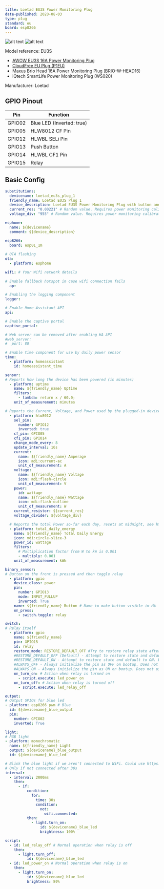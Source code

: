 ```yaml
---
title: Loetad EU3S Power Monitoring Plug
date-published: 2020-08-03
type: plug
standard: eu
board: esp8266
---
```

  ![alt text](/Loetad-EU3S-Power-Monitoring-Plug.jpg "Product Image")
  ![alt text](/Loetad-EU3S-Power-Monitoring-Plug-Reference.jpg "Product Reference Image")

Model reference: EU3S

- [AWOW EU3S 16A Power Monitoring Plug](https://devices.esphome.io/devices/awow-eu3s-power-monitoring-plug/)
- [CloudFree EU Plug (P1EU)](https://devices.esphome.io/devices/cloudfree-eu-plug-%28p1eu%29/)
- Maxus Brio Head 16A Power Monitoring Plug (BRIO-W-HEAD16)
- iQtech SmartLife Power Monitoring Plug (WS020)

Manufacturer: Loetad

## GPIO Pinout

| Pin    | Function                   |
|--------|----------------------------|
| GPIO02 | Blue LED (Inverted: true)  |
| GPIO05 | HLW8012 CF Pin             |
| GPIO12 | HLWBL SELi Pin             |
| GPIO13 | Push Button                |
| GPIO14 | HLWBL CF1 Pin              |
| GPIO15 | Relay                      |

## Basic Config

```yaml
substitutions:
  devicename: loetad_eu3s_plug_1
  friendly_name: Loetad EU3S Plug 1
  device_description: Loetad EU3S Power Monitoring Plug with button and Blue led.
  current_res: "0.00221" # Random value. Requires power monitoring calibration
  voltage_div: "955" # Random value. Requires power monitoring calibration

esphome:
  name: ${devicename}
  comment: ${device_description}

esp8266:
  board: esp01_1m
  
# OTA flashing
ota:
  - platform: esphome

wifi: # Your Wifi network details
  
# Enable fallback hotspot in case wifi connection fails  
  ap:

# Enabling the logging component
logger:

# Enable Home Assistant API
api:

# Enable the captive portal
captive_portal:

# Web server can be removed after enabling HA API
#web_server:
#  port: 80

# Enable time component for use by daily power sensor
time:
  - platform: homeassistant
    id: homeassistant_time

sensor:
# Reports how long the device has been powered (in minutes)
  - platform: uptime
    name: ${friendly_name} Uptime
    filters:
      - lambda: return x / 60.0;
    unit_of_measurement: minutes

# Reports the Current, Voltage, and Power used by the plugged-in device
  - platform: hlw8012
    sel_pin:
      number: GPIO12
      inverted: true
    cf_pin: GPIO05
    cf1_pin: GPIO14
    change_mode_every: 8
    update_interval: 10s
    current:
      name: ${friendly_name} Amperage
      icon: mdi:current-ac
      unit_of_measurement: A
    voltage:
      name: ${friendly_name} Voltage
      icon: mdi:flash-circle
      unit_of_measurement: V
    power:
      id: wattage
      name: ${friendly_name} Wattage
      icon: mdi:flash-outline
      unit_of_measurement: W
    current_resistor: ${current_res}
    voltage_divider: ${voltage_div}

  # Reports the total Power so-far each day, resets at midnight, see https://esphome.io/components/sensor/total_daily_energy.html
  - platform: total_daily_energy
    name: ${friendly_name} Total Daily Energy
    icon: mdi:circle-slice-3
    power_id: wattage
    filters:
      # Multiplication factor from W to kW is 0.001
      - multiply: 0.001
    unit_of_measurement: kWh

binary_sensor:
# Button on the front is pressed and then toggle relay
  - platform: gpio
    device_class: power
    pin:
      number: GPIO13
      mode: INPUT_PULLUP
      inverted: True
    name: ${friendly_name} Button # Name to make button visible in HA
    on_press:
      - switch.toggle: relay

switch:
# Relay itself
  - platform: gpio
    name: ${friendly_name}
    pin: GPIO15
    id: relay
    restore_mode: RESTORE_DEFAULT_OFF #Try to restore relay state after reboot/power-loss event.
    #RESTORE_DEFAULT_OFF (Default) - Attempt to restore state and default to OFF if not possible to restore. Uses flash write cycles.
    #RESTORE_DEFAULT_ON - Attempt to restore state and default to ON. Uses flash write cycles.
    #ALWAYS_OFF - Always initialize the pin as OFF on bootup. Does not use flash write cycles.
    #ALWAYS_ON - Always initialize the pin as ON on bootup. Does not use flash write cycles.
    on_turn_on: # Action when relay is turned on
      - script.execute: led_power_on
    on_turn_off: # Action when relay is turned off
      - script.execute: led_relay_off

output:
# Output GPIOs for blue led
- platform: esp8266_pwm # Blue
  id: ${devicename}_blue_output
  pin:
    number: GPIO02
    inverted: True

light:
# RGB light
- platform: monochromatic
  name: ${friendly_name} Light
  output: ${devicename}_blue_output
  id: ${devicename}_blue_led

# Blink the blue light if we aren't connected to WiFi. Could use https://esphome.io/components/status_led.html instead but then we couldn't use the blue light for other things as well.
# Only if not connected after 30s
interval:
  - interval: 2000ms
    then:
      - if:
          condition:
            for:
              time: 30s
              condition:
                not:
                  wifi.connected:
          then:
            - light.turn_on:
                id: ${devicename}_blue_led
                brightness: 100%

script:
  - id: led_relay_off # Normal operation when relay is off
    then:
      - light.turn_off:
          id: ${devicename}_blue_led
  - id: led_power_on # Normal operation when relay is on
    then:
      - light.turn_on:
          id: ${devicename}_blue_led
          brightness: 80%

```
